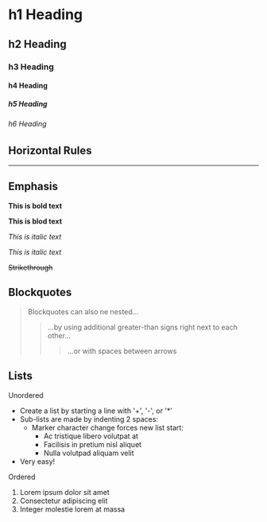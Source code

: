 # h1 Heading
## h2 Heading
### h3 Heading
#### h4 Heading
##### h5 Heading
###### h6 Heading


## Horizontal Rules

___


## Emphasis

**This is bold text**

__This is blod text__

*This is italic text*

_This is italic text_

~~Strikethrough~~


## Blockquotes


> Blockquotes can also ne nested...
>> ...by using additional greater-than signs right next to each other...
> > > ...or with spaces between arrows


## Lists

Unordered

+ Create a list by starting a line with '+', '-', or '*'
+ Sub-lists are made by indenting 2 spaces:
  - Marker character change forces new list start:
    * Ac tristique libero volutpat at
    + Facilisis in pretium nisl aliquet
    - Nulla volutpad aliquam velit
+ Very easy!

Ordered

1. Lorem ipsum dolor sit amet
2. Consectetur adipiscing elit
3. Integer molestie lorem at massa
